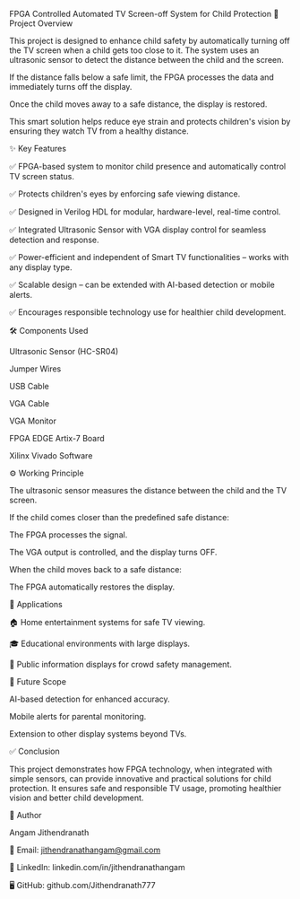 FPGA Controlled Automated TV Screen-off System for Child Protection
📖 Project Overview

This project is designed to enhance child safety by automatically turning off the TV screen when a child gets too close to it. The system uses an ultrasonic sensor to detect the distance between the child and the screen.

If the distance falls below a safe limit, the FPGA processes the data and immediately turns off the display.

Once the child moves away to a safe distance, the display is restored.

This smart solution helps reduce eye strain and protects children's vision by ensuring they watch TV from a healthy distance.

✨ Key Features

✅ FPGA-based system to monitor child presence and automatically control TV screen status.

✅ Protects children's eyes by enforcing safe viewing distance.

✅ Designed in Verilog HDL for modular, hardware-level, real-time control.

✅ Integrated Ultrasonic Sensor with VGA display control for seamless detection and response.

✅ Power-efficient and independent of Smart TV functionalities – works with any display type.

✅ Scalable design – can be extended with AI-based detection or mobile alerts.

✅ Encourages responsible technology use for healthier child development.

🛠 Components Used

Ultrasonic Sensor (HC-SR04)

Jumper Wires

USB Cable

VGA Cable

VGA Monitor

FPGA EDGE Artix-7 Board

Xilinx Vivado Software

⚙️ Working Principle

The ultrasonic sensor measures the distance between the child and the TV screen.

If the child comes closer than the predefined safe distance:

The FPGA processes the signal.

The VGA output is controlled, and the display turns OFF.

When the child moves back to a safe distance:

The FPGA automatically restores the display.

📌 Applications

🏠 Home entertainment systems for safe TV viewing.

🎓 Educational environments with large displays.

🏢 Public information displays for crowd safety management.

🚀 Future Scope

AI-based detection for enhanced accuracy.

Mobile alerts for parental monitoring.

Extension to other display systems beyond TVs.

✅ Conclusion

This project demonstrates how FPGA technology, when integrated with simple sensors, can provide innovative and practical solutions for child protection. It ensures safe and responsible TV usage, promoting healthier vision and better child development.

👤 Author

Angam Jithendranath

📧 Email: jithendranathangam@gmail.com

💼 LinkedIn: linkedin.com/in/jithendranathangam

🖥 GitHub: github.com/Jithendranath777
